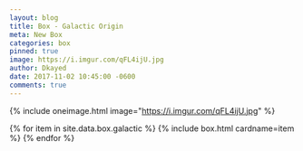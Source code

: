 ```yaml
---
layout: blog
title: Box - Galactic Origin
meta: New Box
categories: box
pinned: true
image: https://i.imgur.com/qFL4ijU.jpg
author: Dkayed
date: 2017-11-02 10:45:00 -0600
comments: true
---
```


{% include oneimage.html image="https://i.imgur.com/qFL4ijU.jpg" %}

<div class="row">
    {% for item in site.data.box.galactic %}
        {% include box.html cardname=item %}
    {% endfor %}
</div>